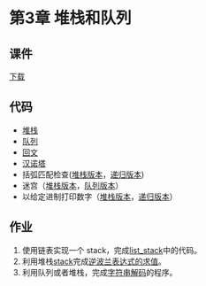 # 第3章 堆栈和队列

## 课件

[下载](https://github.com/hanjianwei/datastructure/raw/master/chap3/chap3.ppt)

## 代码

- [堆栈](./stack)
- [队列](./queue)
- [回文](./palindrome)
- [汉诺塔](./hanoi)
- 括弧匹配检查([堆栈版本](./balanced/stack)，[递归版本](./balanced/recursion))
- 迷宫（[堆栈版本](./maze/stack)，[队列版本](./maze/queue)）
- 以给定进制打印数字（[堆栈版本](./print_num/stack)，[递归版本](./print_num/recursion)）

## 作业

1. 使用链表实现一个 stack，完成[list_stack](./list_stack)中的代码。
2. 利用堆栈[stack](./stack)完成[逆波兰表达式的求值](./rpn)。
3. 利用队列或者堆栈，完成[字符串解码](./decode_string)的程序。
